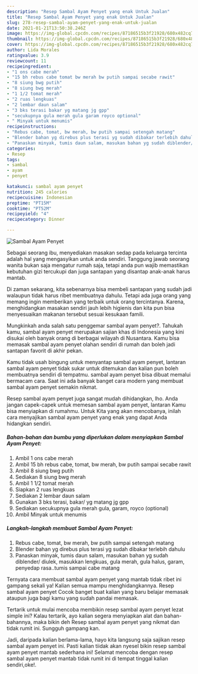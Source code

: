 ```yaml
---
description: "Resep Sambal Ayam Penyet yang enak Untuk Jualan"
title: "Resep Sambal Ayam Penyet yang enak Untuk Jualan"
slug: 278-resep-sambal-ayam-penyet-yang-enak-untuk-jualan
date: 2021-01-21T13:50:38.246Z
image: https://img-global.cpcdn.com/recipes/87186515b3f21928/680x482cq70/sambal-ayam-penyet-foto-resep-utama.jpg
thumbnail: https://img-global.cpcdn.com/recipes/87186515b3f21928/680x482cq70/sambal-ayam-penyet-foto-resep-utama.jpg
cover: https://img-global.cpcdn.com/recipes/87186515b3f21928/680x482cq70/sambal-ayam-penyet-foto-resep-utama.jpg
author: Lida Morales
ratingvalue: 3.9
reviewcount: 11
recipeingredient:
- "1 ons cabe merah"
- "15 bh rebus cabe tomat bw merah bw putih sampai secabe rawit"
- "8 siung bwg putih"
- "8 siung bwg merah"
- "1 1/2 tomat merah"
- "2 ruas lengkuas"
- "2 lembar daun salam"
- "3 bks terasi bakar yg matang jg gpp"
- "secukupnya gula merah gula garam royco optional"
- " Minyak untuk menumis"
recipeinstructions:
- "Rebus cabe, tomat, bw merah, bw putih sampai setengah matang"
- "Blender bahan yg direbus plus terasi yg sudah dibakar terlebih dahulu"
- "Panaskan minyak, tumis daun salam, masukan bahan yg sudah diblender/ diulek, masukkan lengkuas, gula merah, gula halus, garam, penyedap rasa..tumis sampai cabe matang"
categories:
- Resep
tags:
- sambal
- ayam
- penyet

katakunci: sambal ayam penyet 
nutrition: 245 calories
recipecuisine: Indonesian
preptime: "PT15M"
cooktime: "PT52M"
recipeyield: "4"
recipecategory: Dinner

---
```



![Sambal Ayam Penyet](https://img-global.cpcdn.com/recipes/87186515b3f21928/680x482cq70/sambal-ayam-penyet-foto-resep-utama.jpg)

Sebagai seorang ibu, menyediakan masakan sedap pada keluarga tercinta adalah hal yang mengasyikan untuk anda sendiri. Tanggung jawab seorang  wanita bukan saja mengatur rumah saja, tetapi anda pun wajib memastikan kebutuhan gizi tercukupi dan juga santapan yang disantap anak-anak harus mantab.

Di zaman  sekarang, kita sebenarnya bisa membeli santapan yang sudah jadi walaupun tidak harus ribet membuatnya dahulu. Tetapi ada juga orang yang memang ingin memberikan yang terbaik untuk orang tercintanya. Karena, menghidangkan masakan sendiri jauh lebih higienis dan kita pun bisa menyesuaikan makanan tersebut sesuai kesukaan famili. 



Mungkinkah anda salah satu penggemar sambal ayam penyet?. Tahukah kamu, sambal ayam penyet merupakan sajian khas di Indonesia yang kini disukai oleh banyak orang di berbagai wilayah di Nusantara. Kamu bisa memasak sambal ayam penyet olahan sendiri di rumah dan boleh jadi santapan favorit di akhir pekan.

Kamu tidak usah bingung untuk menyantap sambal ayam penyet, lantaran sambal ayam penyet tidak sukar untuk ditemukan dan kalian pun boleh membuatnya sendiri di tempatmu. sambal ayam penyet bisa dibuat memalui bermacam cara. Saat ini ada banyak banget cara modern yang membuat sambal ayam penyet semakin nikmat.

Resep sambal ayam penyet juga sangat mudah dihidangkan, lho. Anda jangan capek-capek untuk memesan sambal ayam penyet, lantaran Kamu bisa menyiapkan di rumahmu. Untuk Kita yang akan mencobanya, inilah cara menyajikan sambal ayam penyet yang enak yang dapat Anda hidangkan sendiri.

<!--inarticleads1-->

##### Bahan-bahan dan bumbu yang diperlukan dalam menyiapkan Sambal Ayam Penyet:

1. Ambil 1 ons cabe merah
1. Ambil 15 bh rebus cabe, tomat, bw merah, bw putih sampai secabe rawit
1. Ambil 8 siung bwg putih
1. Sediakan 8 siung bwg merah
1. Ambil 1 1/2 tomat merah
1. Siapkan 2 ruas lengkuas
1. Sediakan 2 lembar daun salam
1. Gunakan 3 bks terasi, bakar/ yg matang jg gpp
1. Sediakan secukupnya gula merah gula, garam, royco (optional)
1. Ambil  Minyak untuk menumis




<!--inarticleads2-->

##### Langkah-langkah membuat Sambal Ayam Penyet:

1. Rebus cabe, tomat, bw merah, bw putih sampai setengah matang
1. Blender bahan yg direbus plus terasi yg sudah dibakar terlebih dahulu
1. Panaskan minyak, tumis daun salam, masukan bahan yg sudah diblender/ diulek, masukkan lengkuas, gula merah, gula halus, garam, penyedap rasa..tumis sampai cabe matang




Ternyata cara membuat sambal ayam penyet yang mantab tidak ribet ini gampang sekali ya! Kalian semua mampu menghidangkannya. Resep sambal ayam penyet Cocok banget buat kalian yang baru belajar memasak ataupun juga bagi kamu yang sudah pandai memasak.

Tertarik untuk mulai mencoba membikin resep sambal ayam penyet lezat simple ini? Kalau tertarik, ayo kalian segera menyiapkan alat dan bahan-bahannya, maka bikin deh Resep sambal ayam penyet yang nikmat dan tidak rumit ini. Sungguh gampang kan. 

Jadi, daripada kalian berlama-lama, hayo kita langsung saja sajikan resep sambal ayam penyet ini. Pasti kalian tiidak akan nyesel bikin resep sambal ayam penyet mantab sederhana ini! Selamat mencoba dengan resep sambal ayam penyet mantab tidak rumit ini di tempat tinggal kalian sendiri,oke!.

